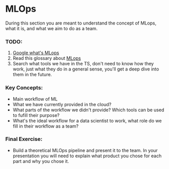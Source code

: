 # MLOps
During this section you are meant to understand the concept of MLops, what it is, and what we aim to do as a team.

### TODO:
1. [Google what's MLops](https://letmegooglethat.com/?q=mlops)
2. Read this glossary about [MLops](https://www.databricks.com/glossary/mlops)
3. Search what tools we have in the TS, don't need to know how they work, just what they do in a general sense, you'll get a deep dive into them in the future.

### Key Concepts:
- Main workflow of ML
- What we have currently provided in the cloud?
- What parts of the workflow we didn't provide? Which tools can be used to fufill their purpose?
- What's the ideal workflow for a data scientist to work, what role do we fill in their workflow as a team?

### Final Exercise:
- Build a theoretical MLOps pipeline and present it to the team. In your presentation you will need to explain what product you chose for each part and why you chose it.
